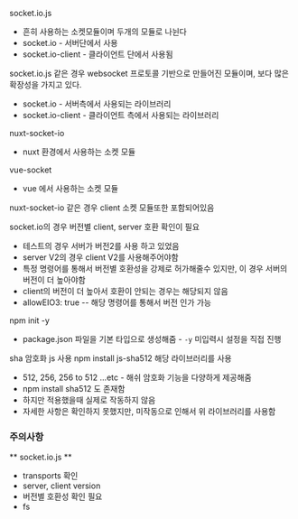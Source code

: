 socket.io.js

- 흔히 사용하는 소켓모듈이며 두개의 모듈로 나뉜다
- socket.io - 서버단에서 사용
- socket.io-client - 클라이언트 단에서 사용됨

socket.io.js 같은 경우 websocket 프로토콜 기반으로 만들어진 모듈이며, 보다 많은 확장성을 가지고 있다.

- socket.io - 서버측에서 사용되는 라이브러리
- socket.io-client - 클라이언트 측에서 사용되는 라이브러리

nuxt-socket-io

- nuxt 환경에서 사용하는 소켓 모듈

vue-socket

- vue 에서 사용하는 소켓 모듈

nuxt-socket-io 같은 경우 client 소켓 모듈또한 포함되어있음

socket.io의 경우 버전별 client, server 호환 확인이 필요

- 테스트의 경우 서버가 버전2를 사용 하고 있었음
- server V2의 경우 client V2를 사용해주어야함
- 특정 명령어를 통해서 버전별 호환성을 강제로 허가해줄수 있지만, 이 경우 서버의 버전이 더 높아야함
- client의 버전이 더 높아서 호환이 안되는 경우는 해당되지 않음
- allowEIO3: true -- 해당 명령어를 통해서 버전 인가 가능

npm init -y

- package.json 파일을 기본 타입으로 생성해줌 - `-y` 미입력시 설정을 직접 진행

sha 암호화 js 사용
npm install js-sha512
해당 라이브러리를 사용

- 512, 256, 256 to 512 ...etc - 해쉬 암호화 기능을 다양하게 제공해줌
- npm install sha512 도 존재함
- 하지만 적용했을때 실제로 작동하지 않음
- 자세한 사항은 확인하지 못했지만, 미작동으로 인해서 위 라이브러리를 사용함

### 주의사항

** socket.io.js **

- transports 확인
- server, client version
- 버전별 호환성 확인 필요
- fs
